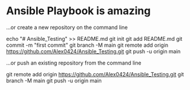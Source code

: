 # Ansible Playbook is amazing

…or create a new repository on the command line

echo "# Ansible_Testing" >> README.md
git init
git add README.md
git commit -m "first commit"
git branch -M main
git remote add origin https://github.com/Alex0424/Ansible_Testing.git
git push -u origin main

…or push an existing repository from the command line

git remote add origin https://github.com/Alex0424/Ansible_Testing.git
git branch -M main
git push -u origin main
